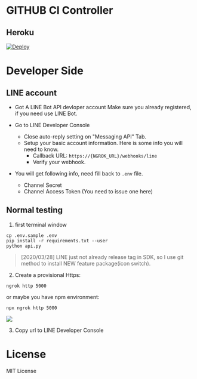# GITHUB CI Controller

## Heroku

[![Deploy](https://www.herokucdn.com/deploy/button.svg)](https://heroku.com/deploy)

# Developer Side

## LINE account

- Got A LINE Bot API devloper account
Make sure you already registered, if you need use LINE Bot.


- Go to LINE Developer Console
    - Close auto-reply setting on "Messaging API" Tab.
    - Setup your basic account information. Here is some info you will need to know.
        - Callback URL: `https://{NGROK_URL}/webhooks/line`
        - Verify your webhook.
- You will get following info, need fill back to `.env` file.
    - Channel Secret
    - Channel Access Token (You need to issue one here)

## Normal testing

1. first terminal window
```
cp .env.sample .env
pip install -r requirements.txt --user
python api.py
```

> [2020/03/28] LINE just not already release tag in SDK, so I use git method to install NEW feature package(icon switch).
2. Create a provisional Https:

```
ngrok http 5000
```

or maybe you have npm environment:

```
npx ngrok http 5000
```
![](https://i.imgur.com/azVdG8j.png)

3. Copy url to LINE Developer Console

# License

MIT License

